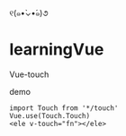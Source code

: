 ୧(๑•̀⌄•́๑)૭
# learningVue
Vue-touch
  
  demo
  
    import Touch from '*/touch'
    Vue.use(Touch.Touch) 
    <ele v-touch="fn"></ele>
